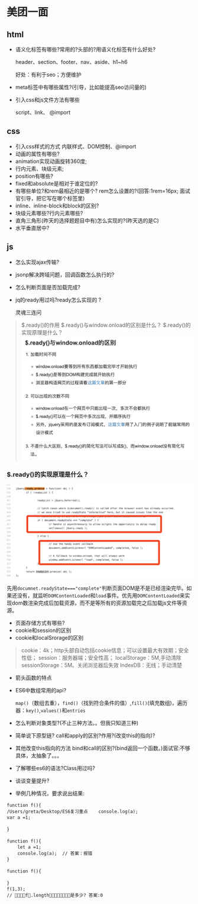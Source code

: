 # 美团一面

## html

* 语义化标签有哪些?常用的?头部的?用语义化标签有什么好处? 

  header、section、footer、nav、aside、h1~h6

  好处：有利于seo；方便维护

* meta标签中有哪些属性?\(引导，比如能提高seo访问量的\)
* 引入css和js文件方法有哪些

     script、link、 @import

## css

* 引入css样式的方式 内联样式、DOM控制、@import
* 动画的属性有哪些?
* animation实现动画旋转360度;
* 行内元素、块级元素;
* position有哪些?
* fixed和absolute是相对于谁定位的?
* 有哪些单位?和rem最相近的是哪个? rem怎么设置的?\(回答:1rem=16px; 面试官引导，把它写在哪个标签里\) 
* inline、inline-block和block的区别?
* 块级元素哪些?行内元素哪些? 
* 直角三角形\(昨天的选择题题目中有\)怎么实现的?\(昨天选的是C\) 
* 水平垂直居中?

## js

* 怎么实现ajax传输?
* jsonp解决跨域问题，回调函数怎么执行的? 
* 怎么判断页面是否加载完成?
* jq的ready用过吗?ready怎么实现的 ?

  灵魂三连问

> $.ready\(\)的作用 $.ready\(\)与window.onload的区别是什么？ $.ready\(\)的实现原理是什么？ ![-w637](../../../.gitbook/assets/15366728103691%20%281%29.jpg)

### $.ready\(\)的实现原理是什么？

![-w942](../../../.gitbook/assets/15366749996704%20%281%29.jpg)

先用`documnet.readyState==="complete"`判断页面DOM是不是已经渲染完毕。如果还没有，就监听`DOMContentLoaded`和`load`事件。优先用`DOMContentLoaded`来实现dom数渲染完成后加载资源，而不是等所有的资源加载完之后加载js文件等资源。

* 页面存储方式有哪些?
* cookie和session的区别
* cookie和localSrorage的区别

> cookie：4k；http头部自动包括cookie信息；可以设置最大有效期；安全性低； session：服务器端；安全性高； localStorage：5M,手动清除 sessionStorage：5M。关闭浏览器后失效 IndexDB：无线；手动清楚

* 箭头函数的特点
* ES6中数组常用的api?

  `map()`（数组去重），`find()`（找到符合条件的值）,`fill()`\(填充数组\)，遍历器：`key()`,`values()`和`entries`

* 怎么判断对象类型?\(不止三种方法。。但我只知道三种\)
* 简单说下原型链? call和apply的区别?作用?\(改变this的指向\)?
* 其他改变this指向的方法 bind和call的区别?\(bind返回一个函数。\)面试官:不够具体，太抽象了。。。 
* 了解哪些es6的语法?Class用过吗?
* 谈谈变量提升?
* 举例几种情况，要求说出结果:

```text
function f(){
/Users/greta/Desktop/ES6复习重点    console.log(a);
var a =1; 

}

function f(){
    let a =1;
    console.log(a);  // 答案：报错
}

function f(){

}
f(1,3);
// 􏰉􏰊􏰋􏰌f􏰍.length􏰄􏰅􏰆􏰇􏰈􏰅􏰆􏰇是多少? 答案:0
```

